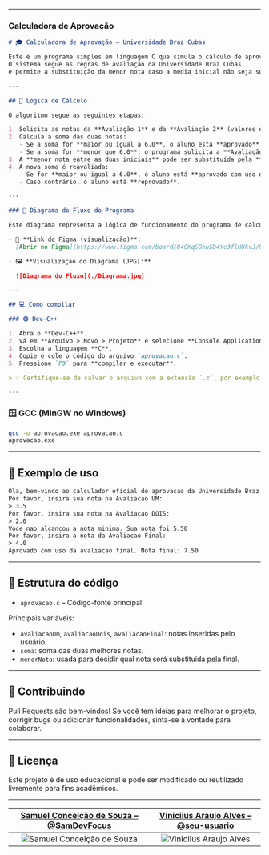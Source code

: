 
---

### Calculadora de Aprovação

```markdown
# 🎓 Calculadora de Aprovação – Universidade Braz Cubas

Este é um programa simples em linguagem C que simula o cálculo de aprovação de um aluno com base em três avaliações.
O sistema segue as regras de avaliação da Universidade Braz Cubas
e permite a substituição da menor nota caso a média inicial não seja suficiente para a aprovação.

---

## 🧮 Lógica de Cálculo

O algoritmo segue as seguintes etapas:

1. Solicita as notas da **Avaliação 1** e da **Avaliação 2** (valores entre 0 e 5).
2. Calcula a soma das duas notas:
   - Se a soma for **maior ou igual a 6.0**, o aluno está **aprovado**.
   - Se a soma for **menor que 6.0**, o programa solicita a **Avaliação Final**.
3. A **menor nota entre as duas iniciais** pode ser substituída pela **nota da Avaliação Final**, se for maior.
4. A nova soma é reavaliada:
   - Se for **maior ou igual a 6.0**, o aluno está **aprovado com uso da Avaliação Final**.
   - Caso contrário, o aluno está **reprovado**.

---

### 🧭 Diagrama do Fluxo do Programa

Este diagrama representa a lógica de funcionamento do programa de cálculo de notas acadêmicas desenvolvido em linguagem C.

- 📌 **Link do Figma (visualização)**:  
  [Abrir no Figma](https://www.figma.com/board/84CKqSOhuSD4Yc3flHUkvJ/Untitled?node-id=0-1&t=xkf1ostwAGcp0h9N-1)

- 🖼️ **Visualização do Diagrama (JPG):**

  ![Diagrama do Fluxo](./Diagrama.jpg)

---

## 💻 Como compilar

### 🟢 Dev-C++

1. Abra o **Dev-C++**.
2. Vá em **Arquivo > Novo > Projeto** e selecione **Console Application**.
3. Escolha a linguagem **C**.
4. Copie e cole o código do arquivo `aprovacao.c`.
5. Pressione `F9` para **compilar e executar**.

> 💡 Certifique-se de salvar o arquivo com a extensão `.c`, por exemplo: `aprovacao.c`.

---

```

### 🪟 GCC (MinGW no Windows)

```bash
gcc -o aprovacao.exe aprovacao.c
aprovacao.exe
```

---

## 🧪 Exemplo de uso

```txt
Ola, bem-vindo ao calculador oficial de aprovacao da Universidade Braz Cubas
Por favor, insira sua nota na Avaliacao UM:
> 3.5
Por favor, insira sua nota na Avaliacao DOIS:
> 2.0
Voce nao alcancou a nota minima. Sua nota foi 5.50
Por favor, insira a nota da Avaliacao Final:
> 4.0
Aprovado com uso da avaliacao final. Nota final: 7.50
```

---

## 📂 Estrutura do código

- `aprovacao.c` – Código-fonte principal.

Principais variáveis:
- `avaliacaoUm`, `avaliacaoDois`, `avaliacaoFinal`: notas inseridas pelo usuário.
- `soma`: soma das duas melhores notas.
- `menorNota`: usada para decidir qual nota será substituída pela final.

---

## 🤝 Contribuindo

Pull Requests são bem-vindos! Se você tem ideias para melhorar o projeto, corrigir bugs ou adicionar funcionalidades, sinta-se à vontade para colaborar.

---

## 📘 Licença

Este projeto é de uso educacional e pode ser modificado ou reutilizado livremente para fins acadêmicos.

---
| [Samuel Conceição de Souza – @SamDevFocus](https://github.com/SamDevFocus) | [Viniciius Araujo Alves – @seu-usuario](https://github.com/seu-usuario) |
|:--:|:--:|
| ![Samuel Conceição de Souza](https://github.com/SamDevFocus.png?size=100) | ![Viniciius Araujo Alves](https://github.com/seu-usuario.png?size=100) |


